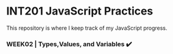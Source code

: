# INT201 JavaScript Practices
This repository is where I keep track of my JavaScript progress.
### WEEK02 | Types,Values, and Variables :heavy_check_mark:
